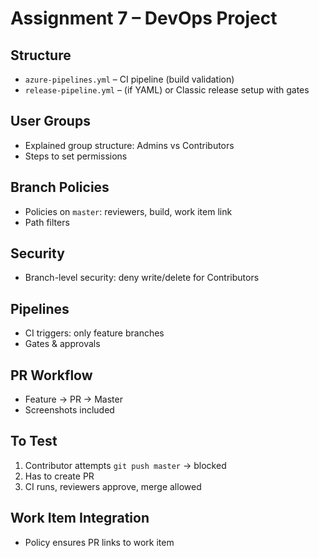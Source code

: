 # Assignment 7 – DevOps Project

## Structure
- `azure-pipelines.yml` – CI pipeline (build validation)
- `release-pipeline.yml` – (if YAML) or Classic release setup with gates

## User Groups
- Explained group structure: Admins vs Contributors
- Steps to set permissions

## Branch Policies
- Policies on `master`: reviewers, build, work item link
- Path filters

## Security
- Branch-level security: deny write/delete for Contributors

## Pipelines
- CI triggers: only feature branches
- Gates & approvals

## PR Workflow
- Feature -> PR -> Master
- Screenshots included

## To Test
1. Contributor attempts `git push master` → blocked
2. Has to create PR
3. CI runs, reviewers approve, merge allowed

## Work Item Integration
- Policy ensures PR links to work item
